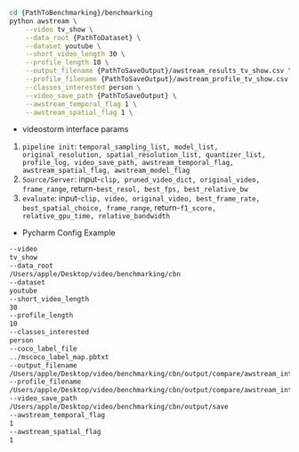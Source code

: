 ```sh
cd {PathToBenchmarking}/benchmarking
python awstream \
    --video tv_show \
    --data_root {PathToDataset} \
    --dataset youtube \
    --short_video_length 30 \
    --profile_length 10 \
    --output_filename {PathToSaveOutput}/awstream_results_tv_show.csv \
    --profile_filename {PathToSaveOutput}/awstream_profile_tv_show.csv \
    --classes_interested person \
    --video_save_path {PathToSaveOutput} \
    --awstream_temporal_flag 1 \
    --awstream_spatial_flag 1 \
```

- videostorm interface params
1. `pipeline init`: `temporal_sampling_list, model_list, original_resolution, spatial_resolution_list, quantizer_list, profile_log, video_save_path, awstream_temporal_flag, awstream_spatial_flag, awstream_model_flag`
2. `Source/Server`: input-`clip, pruned_video_dict, original_video, frame_range`, return-`best_resol, best_fps, best_relative_bw`
3. `evaluate`: input-`clip, video, original_video, best_frame_rate, best_spatial_choice, frame_range`, return-`f1_score, relative_gpu_time, relative_bandwidth`


- Pycharm Config Example
```sh
--video 
tv_show
--data_root 
/Users/apple/Desktop/video/benchmarking/cbn
--dataset 
youtube
--short_video_length 
30
--profile_length 
10
--classes_interested 
person
--coco_label_file
../mscoco_label_map.pbtxt
--output_filename 
/Users/apple/Desktop/video/benchmarking/cbn/output/compare/awstream_interface_results_tv_show.csv
--profile_filename
/Users/apple/Desktop/video/benchmarking/cbn/output/compare/awstream_interface_profile_tv_show.csv
--video_save_path 
/Users/apple/Desktop/video/benchmarking/cbn/output/save
--awstream_temporal_flag
1
--awstream_spatial_flag
1
```